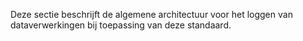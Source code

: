 Deze sectie beschrijft de algemene architectuur voor het loggen van dataverwerkingen bij toepassing van deze standaard.